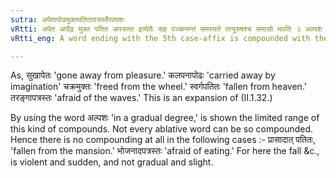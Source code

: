 ```yaml
---
sutra: अपेतापोढमुक्तपतितापत्रस्तैरल्पशः
vRtti: अपेत अपौढ़ मुक्त पतित अपत्रस्त इत्येतैः सह पञ्चम्यन्तं समस्यते तत्पुरुषश्च समासो भवति ॥ अल्पश इति समासस्याल्पविषयतामाचष्टे ॥
vRtti_eng: A word ending with the 5th case-affix is compounded with the words _apeta_ 'gone away,' _apodha_ 'carried away,' _mukta_ 'freed,' _patita_ 'fallen,' _apatrasta_, 'afraid of,' when the event takes place in a gradual manner, and the compound is called _Tat-purusa_.

---
```

As, सुखापेतः 'gone away from pleasure.' कलपनापोढः 'carried away by imagination' चक्रमुक्तः 'freed from the wheel.' स्वर्गपतितः 'fallen from heaven.' तरङ्गापत्रस्तः 'afraid of the waves.' This is an expansion of (II.1.32.)

By using the word अल्पशः 'in a gradual degree,' is shown the limited range of this kind of compounds. Not every ablative word can be so compounded. Hence there is no compounding at all in the following cases :- प्रासादात् पतितः, 'fallen from the mansion.' भोजनादपत्रस्तः 'afraid of eating.' For here the fall &c., is violent and sudden, and not gradual and slight.